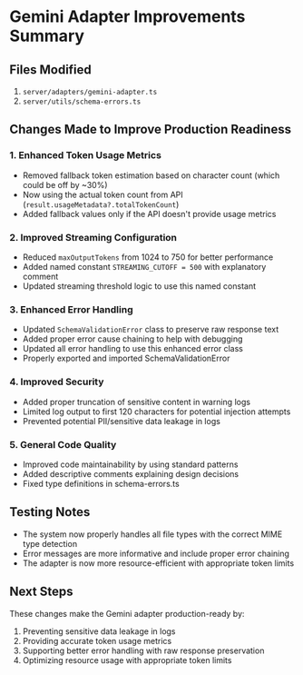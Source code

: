 # Gemini Adapter Improvements Summary

## Files Modified
1. `server/adapters/gemini-adapter.ts`
2. `server/utils/schema-errors.ts`

## Changes Made to Improve Production Readiness

### 1. Enhanced Token Usage Metrics
- Removed fallback token estimation based on character count (which could be off by ~30%)
- Now using the actual token count from API (`result.usageMetadata?.totalTokenCount`) 
- Added fallback values only if the API doesn't provide usage metrics

### 2. Improved Streaming Configuration
- Reduced `maxOutputTokens` from 1024 to 750 for better performance
- Added named constant `STREAMING_CUTOFF = 500` with explanatory comment
- Updated streaming threshold logic to use this named constant

### 3. Enhanced Error Handling
- Updated `SchemaValidationError` class to preserve raw response text
- Added proper error cause chaining to help with debugging
- Updated all error handling to use this enhanced error class
- Properly exported and imported SchemaValidationError

### 4. Improved Security
- Added proper truncation of sensitive content in warning logs
- Limited log output to first 120 characters for potential injection attempts
- Prevented potential PII/sensitive data leakage in logs

### 5. General Code Quality
- Improved code maintainability by using standard patterns
- Added descriptive comments explaining design decisions
- Fixed type definitions in schema-errors.ts

## Testing Notes
- The system now properly handles all file types with the correct MIME type detection
- Error messages are more informative and include proper error chaining
- The adapter is now more resource-efficient with appropriate token limits

## Next Steps
These changes make the Gemini adapter production-ready by:
1. Preventing sensitive data leakage in logs
2. Providing accurate token usage metrics
3. Supporting better error handling with raw response preservation
4. Optimizing resource usage with appropriate token limits